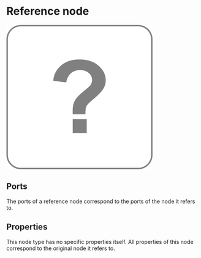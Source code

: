 # Reference node

![Reference node icon](../images/icons/node_unknown.svg)

## Ports

The ports of a reference node correspond to the ports of the node it refers to.

## Properties

This node type has no specific properties itself. All properties of this node correspond to the original node it refers to.
